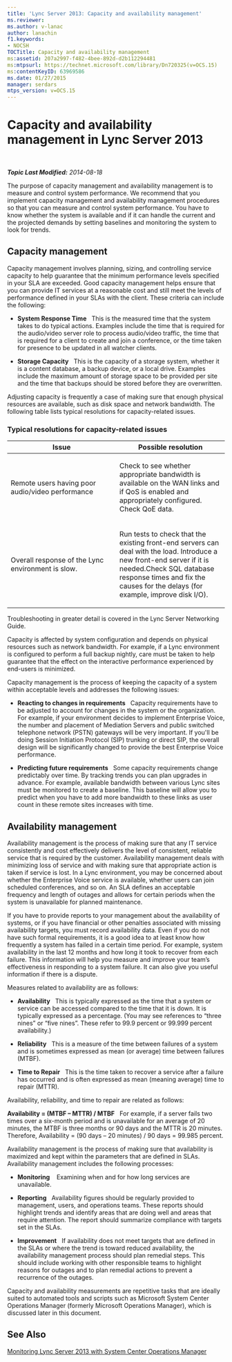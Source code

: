 ```yaml
---
title: 'Lync Server 2013: Capacity and availability management'
ms.reviewer: 
ms.author: v-lanac
author: lanachin
f1.keywords:
- NOCSH
TOCTitle: Capacity and availability management
ms:assetid: 207a2997-f482-4bee-892d-d2b112294481
ms:mtpsurl: https://technet.microsoft.com/library/Dn720325(v=OCS.15)
ms:contentKeyID: 63969586
ms.date: 01/27/2015
manager: serdars
mtps_version: v=OCS.15
---
```


<div data-xmlns="http://www.w3.org/1999/xhtml">

<div class="topic" data-xmlns="http://www.w3.org/1999/xhtml" data-msxsl="urn:schemas-microsoft-com:xslt" data-cs="http://msdn.microsoft.com/">

<div data-asp="http://msdn2.microsoft.com/asp">

# Capacity and availability management in Lync Server 2013

</div>

<div id="mainSection">

<div id="mainBody">

<span> </span>

_**Topic Last Modified:** 2014-08-18_

The purpose of capacity management and availability management is to measure and control system performance. We recommend that you implement capacity management and availability management procedures so that you can measure and control system performance. You have to know whether the system is available and if it can handle the current and the projected demands by setting baselines and monitoring the system to look for trends.

<div>

## Capacity management

Capacity management involves planning, sizing, and controlling service capacity to help guarantee that the minimum performance levels specified in your SLA are exceeded. Good capacity management helps ensure that you can provide IT services at a reasonable cost and still meet the levels of performance defined in your SLAs with the client. These criteria can include the following:

  - **System Response Time**   This is the measured time that the system takes to do typical actions. Examples include the time that is required for the audio/video server role to process audio/video traffic, the time that is required for a client to create and join a conference, or the time taken for presence to be updated in all watcher clients.

  - **Storage Capacity**   This is the capacity of a storage system, whether it is a content database, a backup device, or a local drive. Examples include the maximum amount of storage space to be provided per site and the time that backups should be stored before they are overwritten.

Adjusting capacity is frequently a case of making sure that enough physical resources are available, such as disk space and network bandwidth. The following table lists typical resolutions for capacity-related issues.

### Typical resolutions for capacity-related issues

<table>
<colgroup>
<col style="width: 50%" />
<col style="width: 50%" />
</colgroup>
<thead>
<tr class="header">
<th>Issue</th>
<th>Possible resolution</th>
</tr>
</thead>
<tbody>
<tr class="odd">
<td><p>Remote users having poor audio/video performance</p></td>
<td><p>Check to see whether appropriate bandwidth is available on the WAN links and if QoS is enabled and appropriately configured. Check QoE data.</p></td>
</tr>
<tr class="even">
<td><p>Overall response of the Lync environment is slow.</p></td>
<td><p>Run tests to check that the existing front-end servers can deal with the load. Introduce a new front-end server if it is needed.Check SQL database response times and fix the causes for the delays (for example, improve disk I/O).</p></td>
</tr>
</tbody>
</table>


Troubleshooting in greater detail is covered in the Lync Server Networking Guide.

Capacity is affected by system configuration and depends on physical resources such as network bandwidth. For example, if a Lync environment is configured to perform a full backup nightly, care must be taken to help guarantee that the effect on the interactive performance experienced by end-users is minimized.

Capacity management is the process of keeping the capacity of a system within acceptable levels and addresses the following issues:

  - **Reacting to changes in requirements**   Capacity requirements have to be adjusted to account for changes in the system or the organization. For example, if your environment decides to implement Enterprise Voice, the number and placement of Mediation Servers and public switched telephone network (PSTN) gateways will be very important. If you'll be doing Session Initiation Protocol (SIP) trunking or direct SIP, the overall design will be significantly changed to provide the best Enterprise Voice performance.

  - **Predicting future requirements**   Some capacity requirements change predictably over time. By tracking trends you can plan upgrades in advance. For example, available bandwidth between various Lync sites must be monitored to create a baseline. This baseline will allow you to predict when you have to add more bandwidth to these links as user count in these remote sites increases with time.

</div>

<div>

## Availability management

Availability management is the process of making sure that any IT service consistently and cost effectively delivers the level of consistent, reliable service that is required by the customer. Availability management deals with minimizing loss of service and with making sure that appropriate action is taken if service is lost. In a Lync environment, you may be concerned about whether the Enterprise Voice service is available, whether users can join scheduled conferences, and so on. An SLA defines an acceptable frequency and length of outages and allows for certain periods when the system is unavailable for planned maintenance.

If you have to provide reports to your management about the availability of systems, or if you have financial or other penalties associated with missing availability targets, you must record availability data. Even if you do not have such formal requirements, it is a good idea to at least know how frequently a system has failed in a certain time period. For example, system availability in the last 12 months and how long it took to recover from each failure. This information will help you measure and improve your team’s effectiveness in responding to a system failure. It can also give you useful information if there is a dispute.

Measures related to availability are as follows:

  - **Availability**   This is typically expressed as the time that a system or service can be accessed compared to the time that it is down. It is typically expressed as a percentage. (You may see references to “three nines” or “five nines”. These refer to 99.9 percent or 99.999 percent availability.)

  - **Reliability**   This is a measure of the time between failures of a system and is sometimes expressed as mean (or average) time between failures (MTBF).

  - **Time to Repair**   This is the time taken to recover a service after a failure has occurred and is often expressed as mean (meaning average) time to repair (MTTR).

Availability, reliability, and time to repair are related as follows:

**Availability = (MTBF – MTTR) / MTBF**   For example, if a server fails two times over a six-month period and is unavailable for an average of 20 minutes, the MTBF is three months or 90 days and the MTTR is 20 minutes. Therefore, Availability = (90 days – 20 minutes) / 90 days = 99.985 percent.

Availability management is the process of making sure that availability is maximized and kept within the parameters that are defined in SLAs. Availability management includes the following processes:

  - **Monitoring**    Examining when and for how long services are unavailable.

  - **Reporting**   Availability figures should be regularly provided to management, users, and operations teams. These reports should highlight trends and identify areas that are doing well and areas that require attention. The report should summarize compliance with targets set in the SLAs.

  - **Improvement**   If availability does not meet targets that are defined in the SLAs or where the trend is toward reduced availability, the availability management process should plan remedial steps. This should include working with other responsible teams to highlight reasons for outages and to plan remedial actions to prevent a recurrence of the outages.

Capacity and availability measurements are repetitive tasks that are ideally suited to automated tools and scripts such as Microsoft System Center Operations Manager (formerly Microsoft Operations Manager), which is discussed later in this document.

</div>

<div>

## See Also


[Monitoring Lync Server 2013 with System Center Operations Manager](lync-server-2013-monitoring-lync-server-with-system-center-operations-manager.md)  
  

</div>

</div>

<span> </span>

</div>

</div>

</div>

